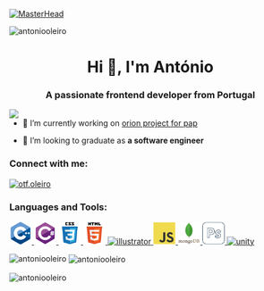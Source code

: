 [![MasterHead](https://https://user-images.githubusercontent.com/70682152/196581060-0e3cc3d2-93e3-4108-82ea-920de5bcece4.gif)](https://antoniooleiro.io)


<p align="left"> <img src="https://komarev.com/ghpvc/?username=antoniooleiro&label=Profile%20views&color=0e75b6&style=flat" alt="antoniooleiro" /> </p>
<h1 align="center">Hi 👋, I'm António</h1>
<h3 align="center">A passionate frontend developer from Portugal</h3>
<img align="right" alt"coding width="900" src="https://user-images.githubusercontent.com/70682152/196581060-0e3cc3d2-93e3-4108-82ea-920de5bcece4.gif">

- 🔭 I’m currently working on [orion project for pap](http://orionentertainment.xyz/)

- 👯 I’m looking to graduate as **a software engineer**

<h3 align="left">Connect with me:</h3>
<p align="left">
<a href="https://instagram.com/otf.oleiro" target="blank"><img align="center" src="https://raw.githubusercontent.com/rahuldkjain/github-profile-readme-generator/master/src/images/icons/Social/instagram.svg" alt="otf.oleiro" height="30" width="40" /></a>
</p>

<h3 align="left">Languages and Tools:</h3>
<p align="left"> <a href="https://www.w3schools.com/cpp/" target="_blank" rel="noreferrer"> <img src="https://raw.githubusercontent.com/devicons/devicon/master/icons/cplusplus/cplusplus-original.svg" alt="cplusplus" width="40" height="40"/> </a> <a href="https://www.w3schools.com/cs/" target="_blank" rel="noreferrer"> <img src="https://raw.githubusercontent.com/devicons/devicon/master/icons/csharp/csharp-original.svg" alt="csharp" width="40" height="40"/> </a> <a href="https://www.w3schools.com/css/" target="_blank" rel="noreferrer"> <img src="https://raw.githubusercontent.com/devicons/devicon/master/icons/css3/css3-original-wordmark.svg" alt="css3" width="40" height="40"/> </a> <a href="https://www.w3.org/html/" target="_blank" rel="noreferrer"> <img src="https://raw.githubusercontent.com/devicons/devicon/master/icons/html5/html5-original-wordmark.svg" alt="html5" width="40" height="40"/> </a> <a href="https://www.adobe.com/in/products/illustrator.html" target="_blank" rel="noreferrer"> <img src="https://www.vectorlogo.zone/logos/adobe_illustrator/adobe_illustrator-icon.svg" alt="illustrator" width="40" height="40"/> </a> <a href="https://developer.mozilla.org/en-US/docs/Web/JavaScript" target="_blank" rel="noreferrer"> <img src="https://raw.githubusercontent.com/devicons/devicon/master/icons/javascript/javascript-original.svg" alt="javascript" width="40" height="40"/> </a> <a href="https://www.mongodb.com/" target="_blank" rel="noreferrer"> <img src="https://raw.githubusercontent.com/devicons/devicon/master/icons/mongodb/mongodb-original-wordmark.svg" alt="mongodb" width="40" height="40"/> </a> <a href="https://www.photoshop.com/en" target="_blank" rel="noreferrer"> <img src="https://raw.githubusercontent.com/devicons/devicon/master/icons/photoshop/photoshop-line.svg" alt="photoshop" width="40" height="40"/> </a> <a href="https://unity.com/" target="_blank" rel="noreferrer"> <img src="https://www.vectorlogo.zone/logos/unity3d/unity3d-icon.svg" alt="unity" width="40" height="40"/> </a> </p>

<p><img align="left" src="https://github-readme-stats.vercel.app/api/top-langs?username=antoniooleiro&show_icons=true&locale=en&layout=compact" alt="antoniooleiro" /></p>

<p>&nbsp;<img align="center" src="https://github-readme-stats.vercel.app/api?username=antoniooleiro&show_icons=true&locale=en" alt="antoniooleiro" /></p>

<p><img align="center" src="https://github-readme-streak-stats.herokuapp.com/?user=antoniooleiro&" alt="antoniooleiro" /></p>
